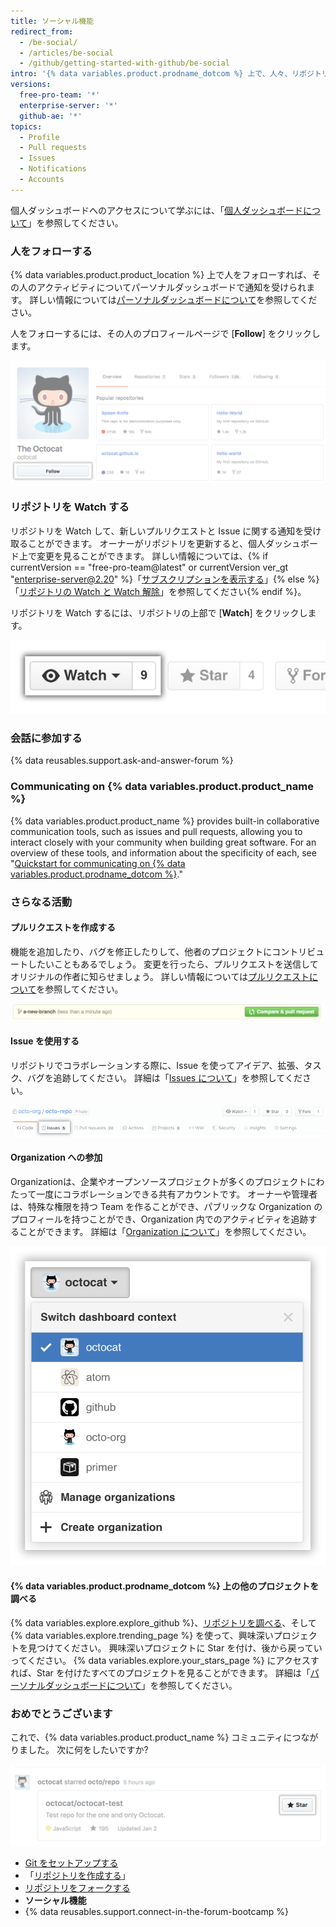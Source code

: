 ```yaml
---
title: ソーシャル機能
redirect_from:
  - /be-social/
  - /articles/be-social
  - /github/getting-started-with-github/be-social
intro: '{% data variables.product.prodname_dotcom %} 上で、人々、リポジトリ、Organization と関わることができます。 個人ダッシュボードから、他の人々がどんな作業をしていて、何とつながっているのかを見てください。'
versions:
  free-pro-team: '*'
  enterprise-server: '*'
  github-ae: '*'
topics:
  - Profile
  - Pull requests
  - Issues
  - Notifications
  - Accounts
---
```

個人ダッシュボードへのアクセスについて学ぶには、「[個人ダッシュボードについて](/articles/about-your-personal-dashboard)」を参照してください。

### 人をフォローする

{% data variables.product.product_location %} 上で人をフォローすれば、その人のアクティビティについてパーソナルダッシュボードで通知を受けられます。 詳しい情報については[パーソナルダッシュボードについて](/articles/about-your-personal-dashboard)を参照してください。

人をフォローするには、その人のプロフィールページで [**Follow**] をクリックします。

![ユーザのフォローボタン](/assets/images/help/profile/follow-user-button.png)

### リポジトリを Watch する

リポジトリを Watch して、新しいプルリクエストと Issue に関する通知を受け取ることができます。 オーナーがリポジトリを更新すると、個人ダッシュボード上で変更を見ることができます。 詳しい情報については、{% if currentVersion == "free-pro-team@latest" or currentVersion ver_gt "enterprise-server@2.20" %}「[サブスクリプションを表示する](/github/managing-subscriptions-and-notifications-on-github/viewing-your-subscriptions)」{% else %}「[リポジトリの Watch と Watch 解除](/github/receiving-notifications-about-activity-on-github/watching-and-unwatching-repositories)」を参照してください{% endif %}。

リポジトリを Watch するには、リポジトリの上部で [**Watch**] をクリックします。

![リポジトリの Watch ボタン](/assets/images/help/repository/repo-actions-watch.png)

### 会話に参加する

{% data reusables.support.ask-and-answer-forum %}

### Communicating on {% data variables.product.product_name %}

{% data variables.product.product_name %} provides built-in collaborative communication tools, such as issues and pull requests, allowing you to interact closely with your community when building great software. For an overview of these tools, and information about the specificity of each, see "[Quickstart for communicating on {% data variables.product.prodname_dotcom %}](/github/collaborating-with-issues-and-pull-requests/quickstart-for-communicating-on-github)."

### さらなる活動

#### プルリクエストを作成する

 機能を追加したり、バグを修正したりして、他者のプロジェクトにコントリビュートしたいこともあるでしょう。 変更を行ったら、プルリクエストを送信してオリジナルの作者に知らせましょう。 詳しい情報については[プルリクエストについて](/articles/about-pull-requests)を参照してください。

 ![プルリクエストボタン](/assets/images/help/repository/repo-actions-pullrequest.png)

#### Issue を使用する

リポジトリでコラボレーションする際に、Issue を使ってアイデア、拡張、タスク、バグを追跡してください。 詳細は「[Issues について](/articles/about-issues/)」を参照してください。

![Issue ボタン](/assets/images/help/repository/repo-tabs-issues.png)

#### Organization への参加

Organizationは、企業やオープンソースプロジェクトが多くのプロジェクトにわたって一度にコラボレーションできる共有アカウントです。 オーナーや管理者は、特殊な権限を持つ Team を作ることができ、パブリックな Organization のプロフィールを持つことができ、Organization 内でのアクティビティを追跡することができます。 詳細は「[Organization について](/articles/about-organizations/)」を参照してください。

![アカウントのコンテキストの切り替えのドロップダウン](/assets/images/help/overview/dashboard-contextswitcher.png)

#### {% data variables.product.prodname_dotcom %} 上の他のプロジェクトを調べる

{% data variables.explore.explore_github %}、[リポジトリを調べる](https://github.com/explore)、そして {% data variables.explore.trending_page %} を使って、興味深いプロジェクトを見つけてください。 興味深いプロジェクトに Star を付け、後から戻っていってください。 {% data variables.explore.your_stars_page %} にアクセスすれば、Star を付けたすべてのプロジェクトを見ることができます。  詳細は「[パーソナルダッシュボードについて](/articles/about-your-personal-dashboard/)」を参照してください。

### おめでとうございます

これで、{% data variables.product.product_name %} コミュニティにつながりました。 次に何をしたいですか?

![プロジェクトに Star を付ける](/assets/images/help/stars/star-a-project.png)

- [Git をセットアップする](/articles/set-up-git)
- 「[リポジトリを作成する](/articles/create-a-repo)」
- [リポジトリをフォークする](/articles/fork-a-repo)
- **ソーシャル機能**
- {% data reusables.support.connect-in-the-forum-bootcamp %}
